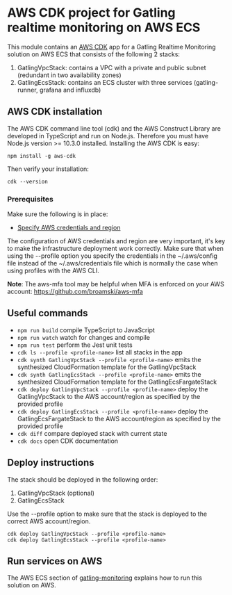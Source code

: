 # AWS CDK project for Gatling realtime monitoring on AWS ECS
This module contains an [AWS CDK](https://docs.aws.amazon.com/cdk/latest/guide/home.html) app for a Gatling Realtime Monitoring solution on AWS ECS that 
consists of the following 2 stacks:
1. GatlingVpcStack: contains a VPC with a private and public subnet (redundant in two availability zones)
2. GatlingEcsStack: contains an ECS cluster with three services (gatling-runner, grafana and influxdb)

## AWS CDK installation
The AWS CDK command line tool (cdk) and the AWS Construct Library are developed in TypeScript and run on Node.js.
Therefore you must have Node.js version >= 10.3.0 installed. Installing the AWS CDK is easy:

`npm install -g aws-cdk`

Then verify your installation:

`cdk --version`

### Prerequisites
Make sure the following is in place:

- [Specify AWS credentials and region](https://docs.aws.amazon.com/cdk/latest/guide/getting_started.html#getting_started_credentials)

The configuration of AWS credentials and region are very important, it's key to make the infrastructure deployment work correctly.
Make sure that when using the --profile option you specify the credentials in the ~/.aws/config file instead of the ~/.aws/credentials file 
which is normally the case when using profiles with the AWS CLI.  

**Note**: The aws-mfa tool may be helpful when MFA is enforced on your AWS account: https://github.com/broamski/aws-mfa

## Useful commands
* `npm run build`   compile TypeScript to JavaScript
* `npm run watch`   watch for changes and compile
* `npm run test`    perform the Jest unit tests
 * `cdk ls --profile <profile-name>` list all stacks in the app
 * `cdk synth GatlingVpcStack --profile <profile-name>` emits the synthesized CloudFormation template for the GatlingVpcStack
 * `cdk synth GatlingEcsStack --profile <profile-name>` emits the synthesized CloudFormation template for the GatlingEcsFargateStack
 * `cdk deploy GatlingVpcStack --profile <profile-name>` deploy the GatlingVpcStack to the AWS account/region as specified by the provided profile
 * `cdk deploy GatlingEcsStack --profile <profile-name>` deploy the GatlingEcsFargateStack to the AWS account/region as specified by the provided profile
 * `cdk diff` compare deployed stack with current state
 * `cdk docs` open CDK documentation
 
 ## Deploy instructions
 The stack should be deployed in the following order:
 1. GatlingVpcStack (optional)
 2. GatlingEcsStack
 
 Use the --profile option to make sure that the stack is deployed to the correct AWS account/region.
 
 ```
cdk deploy GatlingVpcStack --profile <profile-name>
cdk deploy GatlingEcsStack --profile <profile-name>
```

## Run services on AWS
The AWS ECS section of [gatling-monitoring](../../gatling-monitoring/README.md) explains how to run this solution on AWS.
